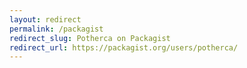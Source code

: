 ```yaml
---
layout: redirect
permalink: /packagist
redirect_slug: Potherca on Packagist
redirect_url: https://packagist.org/users/potherca/
---
```

